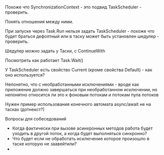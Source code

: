 Похоже что SynchronizationContext - это подвид TaskScheduler - проверить.

Понять отношения между ними.

При запуске через Task.Run нельзя задать TaskScheduler - похоже что будет браться дефолтный или в таcку может быть установлен шедулер - проверить.

Шедулер можно задать у Таски, c ContinueWith

Посмотреть как работает Task.Wait\(\)

У TaskScheduler есть свойство Current \(кроме свойства Default\) - как оно используется?

Непонятно, что с необработанными исключениями - вроде как приложение должно завершаться при необработанном исключении, но непонятно относится ли это к фоновым потокам и потокам пула потоков

Нужен пример использования конечного автомата async/await не на тасках \(дотнекст?\)

Вопросы для собеседований

* Когда фактически при вызове асинхронных методов работа будет уходить в другой поток, а когда будет выполняться синхронно?
* Что будет если не обработать исключение которое произошло в таске которую не заавейтили?
* 


